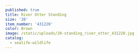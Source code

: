 ```yaml
---
published: true
title: River Otter Standing
size: '20'
item_number: '431220'
color: Brown
image: /static/uploads/20-standing_river_otter_431220.jpg
catalog:
  - sealife-wildlife
---
```


